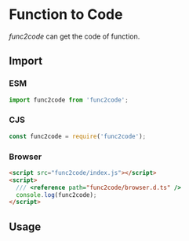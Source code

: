 # Function to Code

*func2code* can get the code of function.

## Import

### ESM

```ts
import func2code from 'func2code';
```

### CJS

```js
const func2code = require('func2code');
```

### Browser

```html
<script src="func2code/index.js"></script>
<script>
  /// <reference path="func2code/browser.d.ts" />
  console.log(func2code);
</script>
```

## Usage

```js
```
